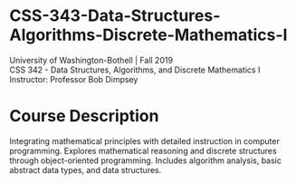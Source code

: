 # CSS-343-Data-Structures-Algorithms-Discrete-Mathematics-I

University of Washington-Bothell | Fall 2019\
CSS 342 - Data Structures, Algorithms, and Discrete Mathematics I\
Instructor: Professor Bob Dimpsey

# Course Description
Integrating mathematical principles with detailed instruction in computer programming. Explores mathematical reasoning and discrete structures through object-oriented programming. Includes algorithm analysis, basic abstract data types, and data structures.
